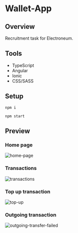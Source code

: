 # Wallet-App

## Overview

Recruitment task for Electroneum. 

## Tools

- TypeScript
- Angular
- Ionic
- CSS/SASS


## Setup

```
npm i
```
```
npm start
```

## Preview

### Home page

![home-page](https://user-images.githubusercontent.com/59490664/109961513-ff70cb00-7ce1-11eb-82e7-c2ea98c645f7.png)

### Transactions

![transactions](https://user-images.githubusercontent.com/59490664/109961579-0f88aa80-7ce2-11eb-8b4f-5663bf0b4c2f.png)

### Top up transaction

![top-up](https://user-images.githubusercontent.com/59490664/109961738-3d6def00-7ce2-11eb-9aea-71ea4f07d5b2.png)

### Outgoing transaction

![outgoing-transfer-failed](https://user-images.githubusercontent.com/59490664/109961879-71e1ab00-7ce2-11eb-87de-02acccef7373.png)



